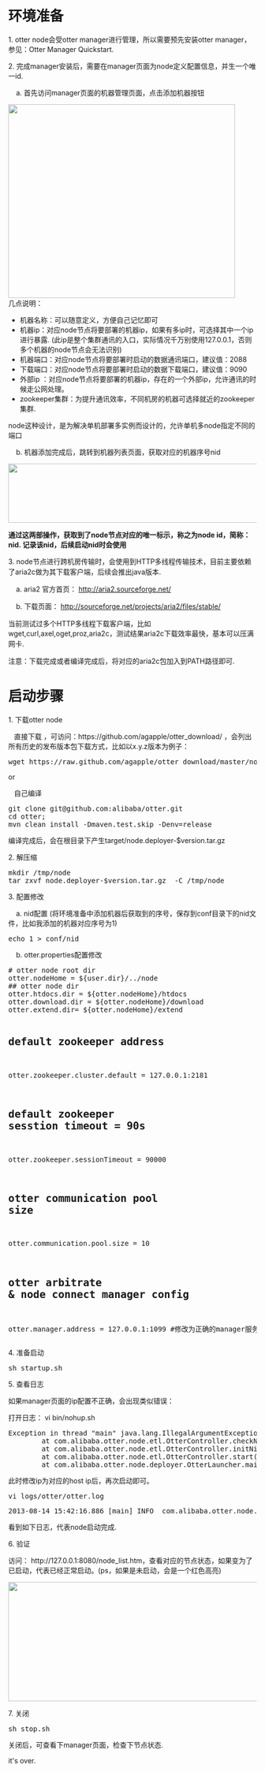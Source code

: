  <div class="blog_content">
    <div style="font-size: 14px;" class="iteye-blog-content-contain">
<h1>环境准备</h1>
<p>1.  otter node会受otter manager进行管理，所以需要预先安装otter manager，参见：Otter Manager Quickstart. </p>
<p>2.  完成manager安装后，需要在manager页面为node定义配置信息，并生一个唯一id. </p>
<p>&nbsp;&nbsp;&nbsp;   a.   首先访问manager页面的机器管理页面，点击添加机器按钮</p>
<p><img width="460" height="393" alt="" src="http://dl2.iteye.com/upload/attachment/0088/1859/f9420edd-2cd9-33a3-ae16-24139c4004af.png"><br>    几点说明： </p>
<ul>
<li>机器名称：可以随意定义，方便自己记忆即可</li>
<li>机器ip：对应node节点将要部署的机器ip，如果有多ip时，可选择其中一个ip进行暴露.  (此ip是整个集群通讯的入口，实际情况千万别使用127.0.0.1，否则多个机器的node节点会无法识别)</li>
<li>机器端口：对应node节点将要部署时启动的数据通讯端口，建议值：2088  </li>
<li>下载端口：对应node节点将要部署时启动的数据下载端口，建议值：9090</li>
<li>外部ip ：对应node节点将要部署的机器ip，存在的一个外部ip，允许通讯的时候走公网处理。</li>
<li>zookeeper集群：为提升通讯效率，不同机房的机器可选择就近的zookeeper集群.  </li>
</ul>
<p>   node这种设计，是为解决单机部署多实例而设计的，允许单机多node指定不同的端口</p>
<p> </p>
<p>&nbsp;&nbsp;&nbsp;   b.  机器添加完成后，跳转到机器列表页面，获取对应的机器序号nid</p>
<p><img width="695" height="120" alt="" src="http://dl2.iteye.com/upload/attachment/0088/1861/06e5d134-4576-3a52-bbc8-8423173603ec.png"><br> </p>
<p> </p>
<p>    <strong>通过这两部操作，获取到了node节点对应的唯一标示，称之为node id，简称：nid.  记录该nid，后续启动nid时会使用</strong></p>
<p> </p>
<p><strong>   </strong><span style="line-height: 1.5;">3.  node节点进行跨机房传输时，会使用到HTTP多线程传输技术，目前主要依赖了aria2c做为其下载客户端，后续会推出java版本.   </span></p>
<p><span style="line-height: 1.5;">&nbsp;&nbsp;&nbsp;       a.  aria2 官方首页： </span><a style="line-height: 1.5;" href="http://aria2.sourceforge.net/">http://aria2.sourceforge.net/</a></p>
<p>&nbsp;&nbsp;&nbsp;       b.  下载页面： <a style="line-height: 1.5;" href="http://sourceforge.net/projects/aria2/files/stable/">http://sourceforge.net/projects/aria2/files/stable/</a></p>
<p>      当前测试过多个HTTP多线程下载客户端，比如wget,curl,axel,oget,proz,aria2c，测试结果<span style="line-height: 1.5;">aria2c下载效率最快，基本可以压满网卡.  </span></p>
<p><span style="line-height: 1.5;">      注意：下载完成或者编译完成后，将对应的aria2c包加入到PATH路径即可.  </span></p>
<p> </p>
<h1>启动步骤</h1>
<p>1.  下载otter node</p>
<p>    &nbsp;&nbsp;&nbsp;直接下载 ，可访问：https://github.com/agapple/otter_download/ ，会列出所有历史的发布版本包下载方式，比如以x.y.z版本为例子：</p>
<pre class="java" name="code">wget https://raw.github.com/agapple/otter_download/master/node.deployer-x.y.z.tar.gz  </pre>
<p> or </p>
<p>   &nbsp;&nbsp;&nbsp;自己编译</p>
<pre class="java" name="code">git clone git@github.com:alibaba/otter.git  
cd otter;   
mvn clean install -Dmaven.test.skip -Denv=release  </pre>
<p> 编译完成后，会在根目录下产生target/node.deployer-$version.tar.gz</p>
<p> </p>
<p>2.  解压缩</p>
<pre class="java" name="code">mkdir /tmp/node
tar zxvf node.deployer-$version.tar.gz  -C /tmp/node  </pre>
<p> </p>
<p>3.  配置修改</p>
<p> &nbsp;&nbsp;&nbsp;   a.  nid配置  (将环境准备中添加机器后获取到的序号，保存到conf目录下的nid文件，比如我添加的机器对应序号为1)</p>
<pre class="java" name="code">echo 1 &gt; conf/nid</pre>
<p> &nbsp;&nbsp;&nbsp;   b.  otter.properties配置修改</p>
<p>    </p>
<pre class="java" name="code"># otter node root dir
otter.nodeHome = ${user.dir}/../node 
## otter node dir
otter.htdocs.dir = ${otter.nodeHome}/htdocs
otter.download.dir = ${otter.nodeHome}/download
otter.extend.dir= ${otter.nodeHome}/extend

## default zookeeper address
otter.zookeeper.cluster.default = 127.0.0.1:2181
## default zookeeper sesstion timeout = 90s
otter.zookeeper.sessionTimeout = 90000

## otter communication pool size
otter.communication.pool.size = 10

## otter arbitrate &amp; node connect manager config
otter.manager.address = 127.0.0.1:1099    #修改为正确的manager服务地址
</pre>
<p> </p>
<p>4.  准备启动</p>
<pre class="java" name="code">sh startup.sh</pre>
<p> </p>
<p>5.  查看日志  </p>
<p>    如果manager页面的ip配置不正确，会出现类似错误：</p>
<p>    打开日志： vi bin/nohup.sh </p>
<pre class="java" name="code">Exception in thread "main" java.lang.IllegalArgumentException: node[1] ip[127.0.0.1] port[2088] , but your host ip[10.12.48.215] is not matched!
        at com.alibaba.otter.node.etl.OtterController.checkNidVaild(OtterController.java:245)
        at com.alibaba.otter.node.etl.OtterController.initNid(OtterController.java:230)
        at com.alibaba.otter.node.etl.OtterController.start(OtterController.java:73)
        at com.alibaba.otter.node.deployer.OtterLauncher.main(OtterLauncher.java:25)</pre>
<p>    此时修改ip为对应的host ip后，再次启动即可。 </p>
<pre class="java" name="code">vi logs/otter/otter.log</pre>
<pre class="java" name="code">2013-08-14 15:42:16.886 [main] INFO  com.alibaba.otter.node.deployer.OtterLauncher - INFO ## the otter server is running now ......</pre>
<p>    看到如下日志，代表node启动完成.  </p>
<p> </p>
<p>6.  验证</p>
<p>  访问： http://127.0.0.1:8080/node_list.htm，查看对应的节点状态，如果变为了已启动，代表已经正常启动。(ps，如果是未启动，会是一个红色高亮)</p>
<p><img width="693" height="242" alt="" src="http://dl2.iteye.com/upload/attachment/0088/1904/fae149d6-8790-3a3b-af58-2981c8784c4e.png"></p>
<p> </p>
<p>7.  关闭 </p>
<pre class="java" name="code">sh stop.sh</pre>
<p>    关闭后，可查看下manager页面，检查下节点状态. </p>
<p> </p>
<p>it's  over. <br> </p>
</div>